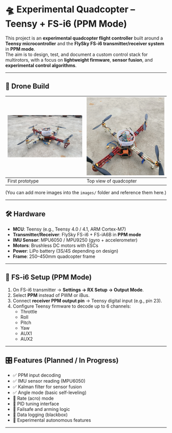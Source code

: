 # 🛸 Experimental Quadcopter – Teensy + FS-i6 (PPM Mode)

This project is an **experimental quadcopter flight controller** built around a **Teensy microcontroller** and the **FlySky FS-i6 transmitter/receiver system** in **PPM mode**.  
The aim is to design, test, and document a custom control stack for multirotors, with a focus on **lightweight firmware**, **sensor fusion**, and **experimental control algorithms**.

---

## 📸 Drone Build

| ![Drone1](images/Drone2.jpg) | ![Drone2](images/Drone1.jpg) |
|-------------------------------|-------------------------------|
| First prototype               | Top view of quadcopter       |

(You can add more images into the `images/` folder and reference them here.)

---

## 🛠 Hardware

- **MCU**: Teensy (e.g., Teensy 4.0 / 4.1, ARM Cortex-M7)  
- **Transmitter/Receiver**: FlySky FS-i6 + FS-iA6B in **PPM mode**  
- **IMU Sensor**: MPU6050 / MPU9250 (gyro + accelerometer)  
- **Motors**: Brushless DC motors with ESCs  
- **Power**: LiPo battery (3S/4S depending on design)  
- **Frame**: 250–450mm quadcopter frame  


---

## 📡 FS-i6 Setup (PPM Mode)

1. On FS-i6 transmitter → **Settings → RX Setup → Output Mode**.  
2. Select **PPM** instead of PWM or iBus.  
3. Connect **receiver PPM output pin** → Teensy digital input (e.g., pin 23).  
4. Configure Teensy firmware to decode up to 6 channels:  
   - Throttle  
   - Roll  
   - Pitch  
   - Yaw  
   - AUX1  
   - AUX2  

---

## 🎛 Features (Planned / In Progress)

- ✅ PPM input decoding  
- ✅ IMU sensor reading (MPU6050)  
- ✅ Kalman filter for sensor fusion  
- ✅ Angle mode (basic self-leveling)  
- 🚧 Rate (acro) mode  
- 🚧 PID tuning interface  
- 🚧 Failsafe and arming logic  
- 🚧 Data logging (blackbox)  
- 🚧 Experimental autonomous features  

---
